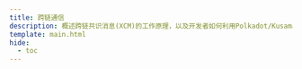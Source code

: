 ```yaml
---
title: 跨链通信
description: 概述跨链共识消息(XCM)的工作原理，以及开发者如何利用Polkadot/Kusama XCM将资产转移到 Moonbeam，或从Moonbeam转移出资产。
template: main.html
hide:
  - toc
---
```


<h1 class='subsection-title'></h1>
<div class='subsection-wrapper'></div>